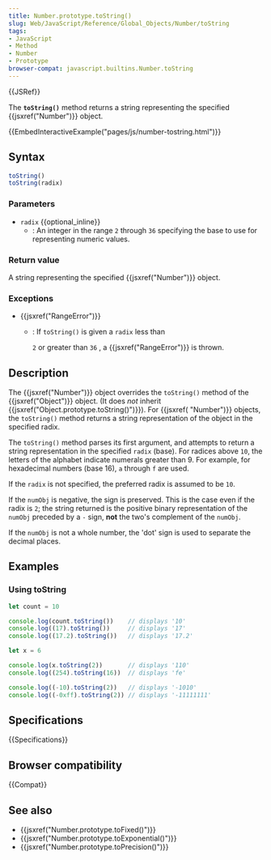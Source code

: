 ```yaml
---
title: Number.prototype.toString()
slug: Web/JavaScript/Reference/Global_Objects/Number/toString
tags:
- JavaScript
- Method
- Number
- Prototype
browser-compat: javascript.builtins.Number.toString
---
```

{{JSRef}}

The **`toString()`** method returns a string representing the specified
{{jsxref("Number")}} object.

{{EmbedInteractiveExample("pages/js/number-tostring.html")}}

## Syntax

```js
toString()
toString(radix)
```

### Parameters

- `radix` {{optional_inline}}
  - : An integer in the range `2` through `36` specifying the base to use for
    representing numeric values.

### Return value

A string representing the specified {{jsxref("Number")}} object.

### Exceptions

- {{jsxref("RangeError")}}

  - : If `toString()` is given a `radix` less than

    `2` or greater than `36` , a {{jsxref("RangeError")}} is thrown.

## Description

The {{jsxref("Number")}} object overrides the `toString()` method of the
{{jsxref("Object")}} object. (It does _not_ inherit
{{jsxref("Object.prototype.toString()")}}). For
{{jsxref( "Number")}} objects, the `toString()` method returns a string
representation of the object in the specified radix.

The `toString()` method parses its first argument, and attempts to return a
string representation in the specified `radix` (base). For radices above `10`,
the letters of the alphabet indicate numerals greater than 9. For example, for
hexadecimal numbers (base 16), `a` through `f` are used.

If the `radix` is not specified, the preferred radix is assumed to be `10`.

If the `numObj` is negative, the sign is preserved. This is the case even if the
radix is `2`; the string returned is the positive binary representation of the
`numObj` preceded by a `-` sign, **not** the two's complement of the `numObj`.

If the `numObj` is not a whole number, the 'dot' sign is used to separate the
decimal places.

## Examples

### Using toString

```js
let count = 10

console.log(count.toString())    // displays '10'
console.log((17).toString())     // displays '17'
console.log((17.2).toString())   // displays '17.2'

let x = 6

console.log(x.toString(2))       // displays '110'
console.log((254).toString(16))  // displays 'fe'

console.log((-10).toString(2))   // displays '-1010'
console.log((-0xff).toString(2)) // displays '-11111111'
```

## Specifications

{{Specifications}}

## Browser compatibility

{{Compat}}

## See also

- {{jsxref("Number.prototype.toFixed()")}}
- {{jsxref("Number.prototype.toExponential()")}}
- {{jsxref("Number.prototype.toPrecision()")}}
